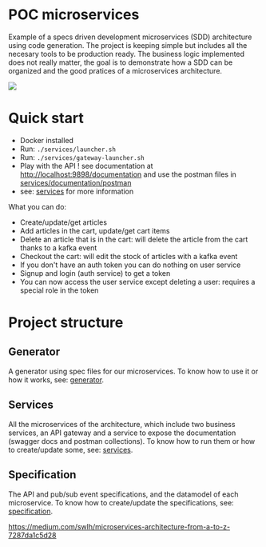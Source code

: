 # POC microservices

Example of a specs driven development microservices (SDD) architecture using code generation.
The project is keeping simple but includes all the necesary tools to be production ready. The business logic implemented does not really matter, the goal is to demonstrate how a SDD can be organized and the good pratices of a microservices architecture.

![](diagram.png)

# Quick start

* Docker installed
* Run: `./services/launcher.sh`
* Run: `./services/gateway-launcher.sh`
* Play with the API ! see documentation at [http://localhost:9898/documentation](http://localhost:9898/documentation) and use the postman files in [services/documentation/postman](services/documentation/postman)
* see: [services](services) for more information

What you can do: 

* Create/update/get articles 
* Add articles in the cart, update/get cart items 
* Delete an article that is in the cart: will delete the article from the cart thanks to a kafka event
* Checkout the cart: will edit the stock of articles with a kafka event
* If you don't have an auth token you can do nothing on user service
* Signup and login (auth service) to get a token
* You can now access the user service except deleting a user: requires a special role in the token


# Project structure

## **Generator**

A generator using spec files for our microservices. To know how to use it or how it works, see: [generator](generator).

## **Services**

All the microservices of the architecture, which include two business services, an API gateway and a service to expose the documentation (swagger docs and postman collections). To know how to run them or how to create/update some, see: [services](services).

## **Specification**

The API and pub/sub event specifications, and the datamodel of each microservice. To know how to create/update the specifications, see: [specification](specification).

https://medium.com/swlh/microservices-architecture-from-a-to-z-7287da1c5d28
